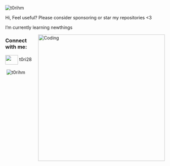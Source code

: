 <p align="left"> <img src="https://komarev.com/ghpvc/?username=t0rihm&label=Profile%20views&color=0e75b6&style=flat" alt="t0rihm" /> </p>

Hi, Feel useful? Please consider sponsoring or star my repositories <3

I’m currently learning newthings

<img align="right" alt="Coding" width="400" src="https://i.pinimg.com/originals/94/e3/4f/94e34f4027240901d3571adc14cbe11b.gif">

<h3 align="left">Connect with me:</h3>
<p align="left">
<a href="https://discord.gg/" target="blank"><img align="center" src="https://raw.githubusercontent.com/rahuldkjain/github-profile-readme-generator/master/src/images/icons/Social/discord.svg" alt="" height="30" width="40" /></a>
t0ri28
</p>

<p>&nbsp;<img align="center" src="https://github-readme-stats.vercel.app/api?username=t0rihm&show_icons=true&locale=en" alt="t0rihm" /></p>
